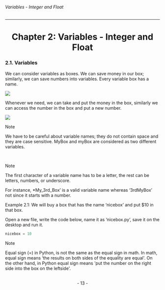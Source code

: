 ###### Variables - Integer and Float
---

# <center>Chapter 2: Variables - Integer and Float</center>

### 2.1. Variables

We can consider variables as boxes. We can save money in our box; similarly,
we can save numbers into variables. Every variable box has a name.

![](http://legendary.cdn.play8.io/learnpython/img/day1/2.1-1.png)


Whenever we need, we can take and put the money in the box, similarly we can
access the number in the box and put a new number.

![](http://legendary.cdn.play8.io/learnpython/img/day1/2.1-2.png)


> [!NOTE]
> We have to be careful about variable names; they do not contain space
and they are case sensitive. MyBox and myBox are considered as two different
variables.

<br>

> [!NOTE]
> The first character of a variable name has to be a letter, the rest can be
letters, numbers, or underscore.


For instance, *My_3rd_Box’ is a valid variable name whereas ‘3rdMyBox’ not since
it starts with a number.

Example 2.1: We will buy a box that has the name ‘nicebox’ and put $10 in that
box.

Open a new file, write the code below, name it as ‘nicebox.py’, save it on the
desktop and run it.

```python
nicebox = 10
```

> [!NOTE]
> Equal sign (=) in Python, is not the same as the equal sign in math. In math, equal sign means ‘the results on both sides of the equality are equal'. On the other hand, in Python equal sign means 'put the number on the right side into the box on the leftside'.

<br>

<center> - 13 - </center>


